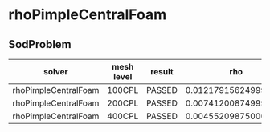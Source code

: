 rhoPimpleCentralFoam
=======

SodProblem
---------------------

|solver|mesh level|result|rho|U |p |e |
|------|----------|------|---|--|--|--|
|rhoPimpleCentralFoam|100CPL|PASSED|0.012179156249999965|0.02558512851807436|0.010657243749999976|0.04764928625000002|
|rhoPimpleCentralFoam|200CPL|PASSED|0.007412008749999988|0.013772169889095544|0.0060721137499999975|0.029755921250000004|
|rhoPimpleCentralFoam|400CPL|PASSED|0.004552098750000006|0.007381260460373576|0.00343774625|0.018946836249999974|
